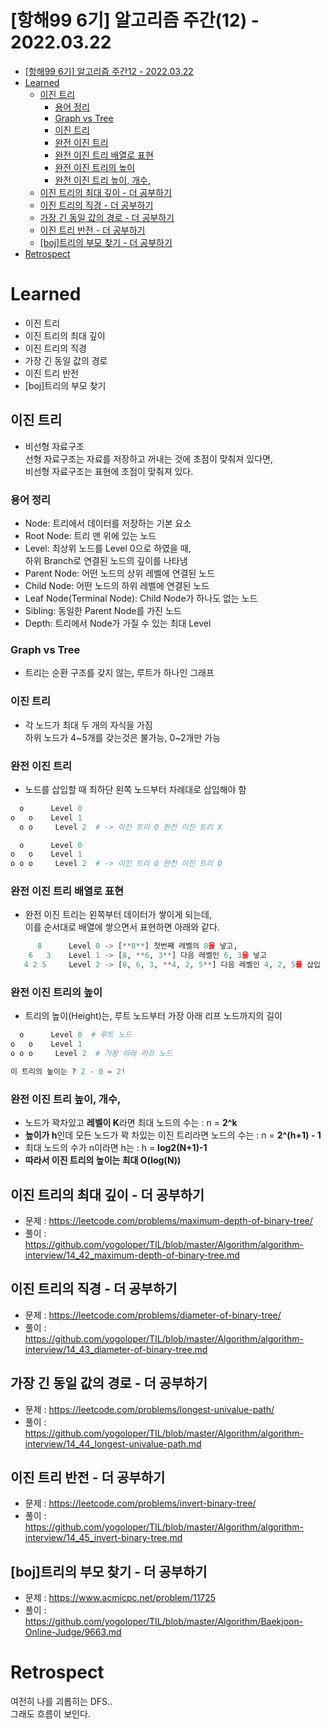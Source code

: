 # [항해99 6기] 알고리즘 주간(12) - 2022.03.22

<!-- TOC -->

- [[항해99 6기] 알고리즘 주간12 - 2022.03.22](#%ED%95%AD%ED%95%B499-6%EA%B8%B0-%EC%95%8C%EA%B3%A0%EB%A6%AC%EC%A6%98-%EC%A3%BC%EA%B0%8412---20220322)
- [Learned](#learned)
  - [이진 트리](#%EC%9D%B4%EC%A7%84-%ED%8A%B8%EB%A6%AC)
    - [용어 정리](#%EC%9A%A9%EC%96%B4-%EC%A0%95%EB%A6%AC)
    - [Graph vs Tree](#graph-vs-tree)
    - [이진 트리](#%EC%9D%B4%EC%A7%84-%ED%8A%B8%EB%A6%AC)
    - [완전 이진 트리](#%EC%99%84%EC%A0%84-%EC%9D%B4%EC%A7%84-%ED%8A%B8%EB%A6%AC)
    - [완전 이진 트리 배열로 표현](#%EC%99%84%EC%A0%84-%EC%9D%B4%EC%A7%84-%ED%8A%B8%EB%A6%AC-%EB%B0%B0%EC%97%B4%EB%A1%9C-%ED%91%9C%ED%98%84)
    - [완전 이진 트리의 높이](#%EC%99%84%EC%A0%84-%EC%9D%B4%EC%A7%84-%ED%8A%B8%EB%A6%AC%EC%9D%98-%EB%86%92%EC%9D%B4)
    - [완전 이진 트리 높이, 개수,](#%EC%99%84%EC%A0%84-%EC%9D%B4%EC%A7%84-%ED%8A%B8%EB%A6%AC-%EB%86%92%EC%9D%B4-%EA%B0%9C%EC%88%98)
  - [이진 트리의 최대 깊이 - 더 공부하기](#%EC%9D%B4%EC%A7%84-%ED%8A%B8%EB%A6%AC%EC%9D%98-%EC%B5%9C%EB%8C%80-%EA%B9%8A%EC%9D%B4---%EB%8D%94-%EA%B3%B5%EB%B6%80%ED%95%98%EA%B8%B0)
  - [이진 트리의 직경 - 더 공부하기](#%EC%9D%B4%EC%A7%84-%ED%8A%B8%EB%A6%AC%EC%9D%98-%EC%A7%81%EA%B2%BD---%EB%8D%94-%EA%B3%B5%EB%B6%80%ED%95%98%EA%B8%B0)
  - [가장 긴 동일 값의 경로 - 더 공부하기](#%EA%B0%80%EC%9E%A5-%EA%B8%B4-%EB%8F%99%EC%9D%BC-%EA%B0%92%EC%9D%98-%EA%B2%BD%EB%A1%9C---%EB%8D%94-%EA%B3%B5%EB%B6%80%ED%95%98%EA%B8%B0)
  - [이진 트리 반전 - 더 공부하기](#%EC%9D%B4%EC%A7%84-%ED%8A%B8%EB%A6%AC-%EB%B0%98%EC%A0%84---%EB%8D%94-%EA%B3%B5%EB%B6%80%ED%95%98%EA%B8%B0)
  - [[boj]트리의 부모 찾기 - 더 공부하기](#boj%ED%8A%B8%EB%A6%AC%EC%9D%98-%EB%B6%80%EB%AA%A8-%EC%B0%BE%EA%B8%B0---%EB%8D%94-%EA%B3%B5%EB%B6%80%ED%95%98%EA%B8%B0)
- [Retrospect](#retrospect)

<!-- /TOC -->

# Learned
- 이진 트리
- 이진 트리의 최대 깊이
- 이진 트리의 직경
- 가장 긴 동일 값의 경로
- 이진 트리 반전
- [boj]트리의 부모 찾기

## 이진 트리
- 비선형 자료구조  
  선형 자료구조는 자료를 저장하고 꺼내는 것에 초점이 맞춰져 있다면,  
  비선형 자료구조는 표현에 초점이 맞춰져 있다.

### 용어 정리
- Node: 트리에서 데이터를 저장하는 기본 요소  
- Root Node: 트리 맨 위에 있는 노드  
- Level: 최상위 노드를 Level 0으로 하였을 때,  
  하위 Branch로 연결된 노드의 깊이를 나타냄  
- Parent Node: 어떤 노드의 상위 레벨에 연결된 노드  
- Child Node: 어떤 노드의 하위 레벨에 연결된 노드  
- Leaf Node(Terminal Node): Child Node가 하나도 없는 노드  
- Sibling: 동일한 Parent Node를 가진 노드  
- Depth: 트리에서 Node가 가질 수 있는 최대 Level  

### Graph vs Tree
- 트리는 순환 구조를 갖지 않는, 루트가 하나인 그래프

### 이진 트리
- 각 노드가 최대 두 개의 자식을 가짐  
  하위 노드가 4~5개를 갖는것은 불가능, 0~2개만 가능

### 완전 이진 트리
- 노드를 삽입할 때 최하단 왼쪽 노드부터 차례대로 삽입해야 함
``` python
  o      Level 0
o   o    Level 1
  o o     Level 2  # -> 이진 트리 O 완전 이진 트리 X

  o      Level 0
o   o    Level 1
o o o     Level 2  # -> 이진 트리 O 완전 이진 트리 O
```

### 완전 이진 트리 배열로 표현
- 완전 이진 트리는 왼쪽부터 데이터가 쌓이게 되는데,  
  이를 순서대로 배열에 쌓으면서 표현하면 아래와 같다.
```python
      8      Level 0 -> [**8**] 첫번째 레벨의 8을 넣고,
    6   3    Level 1 -> [8, **6, 3**] 다음 레벨인 6, 3을 넣고
   4 2 5     Level 2 -> [8, 6, 3, **4, 2, 5**] 다음 레벨인 4, 2, 5를 삽입
```
### 완전 이진 트리의 높이
- 트리의 높이(Height)는, 루트 노드부터 가장 아래 리프 노드까지의 길이
```python
  o      Level 0  # 루트 노드
o   o    Level 1
o o o     Level 2  # 가장 아래 리프 노드

이 트리의 높이는 ? 2 - 0 = 2! 
```
### 완전 이진 트리 높이, 개수, 
- 노드가 꽉차있고 **레벨이 K**라면 최대 노드의 수는 : n = **2^k**
- **높이가 h**인데 모든 노드가 꽉 차있는 이진 트리라면 노드의 수는 : n = **2^(h+1) - 1**
- 최대 노드의 수가 n이라면 h는 : h = **log2(N+1)-1**
- **따라서 이진 트리의 높이는 최대 O(log(N))**

## 이진 트리의 최대 깊이 - 더 공부하기
- 문제 : https://leetcode.com/problems/maximum-depth-of-binary-tree/
- 풀이 : https://github.com/yogoloper/TIL/blob/master/Algorithm/algorithm-interview/14_42_maximum-depth-of-binary-tree.md 

## 이진 트리의 직경 - 더 공부하기
- 문제 : https://leetcode.com/problems/diameter-of-binary-tree/
- 풀이 : https://github.com/yogoloper/TIL/blob/master/Algorithm/algorithm-interview/14_43_diameter-of-binary-tree.md 

## 가장 긴 동일 값의 경로 - 더 공부하기
- 문제 : https://leetcode.com/problems/longest-univalue-path/
- 풀이 : https://github.com/yogoloper/TIL/blob/master/Algorithm/algorithm-interview/14_44_longest-univalue-path.md 

## 이진 트리 반전 - 더 공부하기
- 문제 : https://leetcode.com/problems/invert-binary-tree/
- 풀이 : https://github.com/yogoloper/TIL/blob/master/Algorithm/algorithm-interview/14_45_invert-binary-tree.md 

## [boj]트리의 부모 찾기 - 더 공부하기
- 문제 : https://www.acmicpc.net/problem/11725
- 풀이 : https://github.com/yogoloper/TIL/blob/master/Algorithm/Baekjoon-Online-Judge/9663.md  

# Retrospect
여전히 나를 괴롭히는 DFS..  
그래도 흐름이 보인다.